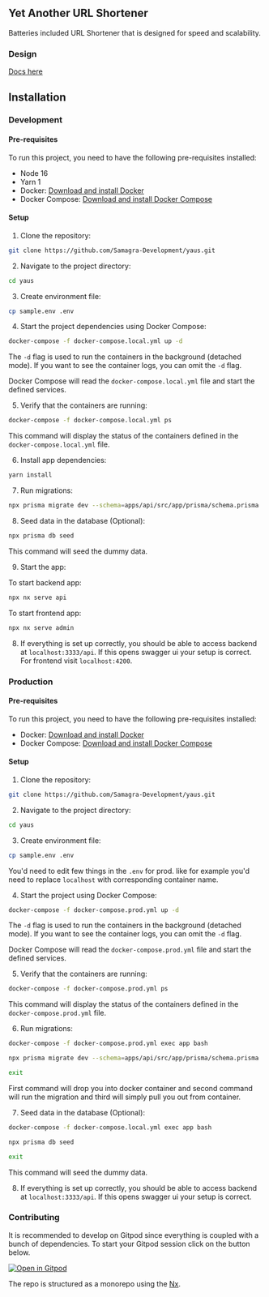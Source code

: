 ## Yet Another URL Shortener

Batteries included URL Shortener that is designed for speed and scalability.

### Design

[Docs here](https://github.com/Samagra-Development/yaus/tree/master/docs)

## Installation

### Development

#### Pre-requisites

To run this project, you need to have the following pre-requisites installed:

- Node 16
- Yarn 1
- Docker: [Download and install Docker](https://www.docker.com/get-started)
- Docker Compose: [Download and install Docker Compose](https://docs.docker.com/compose/install/)

#### Setup

1. Clone the repository:

```bash
git clone https://github.com/Samagra-Development/yaus.git
```

2. Navigate to the project directory:

```bash
cd yaus
```

3. Create environment file:

```bash
cp sample.env .env
```

4. Start the project dependencies using Docker Compose:

```bash
docker-compose -f docker-compose.local.yml up -d
```

The `-d` flag is used to run the containers in the background (detached mode). If you want to see the container logs, you can omit the `-d` flag.

Docker Compose will read the `docker-compose.local.yml` file and start the defined services.

5. Verify that the containers are running:

```bash
docker-compose -f docker-compose.local.yml ps
```

This command will display the status of the containers defined in the `docker-compose.local.yml` file.

6. Install app dependencies:

```bash
yarn install
```

7. Run migrations:

```bash
npx prisma migrate dev --schema=apps/api/src/app/prisma/schema.prisma
```

8. Seed data in the database (Optional):

```bash
npx prisma db seed
```

This command will seed the dummy data.

9. Start the app:

To start backend app:

```bash
npx nx serve api
```

To start frontend app:

```bash
npx nx serve admin
```

8. If everything is set up correctly, you should be able to access backend at `localhost:3333/api`. If this opens swagger ui your setup is correct.
   For frontend visit `localhost:4200`.

### Production

#### Pre-requisites

To run this project, you need to have the following pre-requisites installed:

- Docker: [Download and install Docker](https://www.docker.com/get-started)
- Docker Compose: [Download and install Docker Compose](https://docs.docker.com/compose/install/)

#### Setup

1. Clone the repository:

```bash
git clone https://github.com/Samagra-Development/yaus.git
```

2. Navigate to the project directory:

```bash
cd yaus
```

3. Create environment file:

```bash
cp sample.env .env
```

You'd need to edit few things in the `.env` for prod. like for example you'd need to replace `localhost` with corresponding container name.

4. Start the project using Docker Compose:

```bash
docker-compose -f docker-compose.prod.yml up -d
```

The `-d` flag is used to run the containers in the background (detached mode). If you want to see the container logs, you can omit the `-d` flag.

Docker Compose will read the `docker-compose.prod.yml` file and start the defined services.

5. Verify that the containers are running:

```bash
docker-compose -f docker-compose.prod.yml ps
```

This command will display the status of the containers defined in the `docker-compose.prod.yml` file.

6. Run migrations:

```bash
docker-compose -f docker-compose.prod.yml exec app bash

npx prisma migrate dev --schema=apps/api/src/app/prisma/schema.prisma

exit
```

First command will drop you into docker container and second command will run the migration and third will simply pull you out from container.

7. Seed data in the database (Optional):

```bash
docker-compose -f docker-compose.local.yml exec app bash

npx prisma db seed

exit
```

This command will seed the dummy data.

8. If everything is set up correctly, you should be able to access backend at `localhost:3333/api`. If this opens swagger ui your setup is correct.

### Contributing

It is recommended to develop on Gitpod since everything is coupled with a bunch of dependencies. To start your Gitpod session click on the button below.

[![Open in Gitpod](https://gitpod.io/button/open-in-gitpod.svg)](https://gitpod.io/#https://github.com/Samagra-Development/yaus)

The repo is structured as a monorepo using the [Nx](https://nx.dev/).
